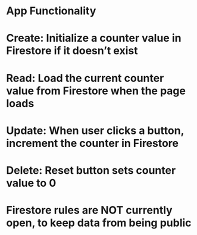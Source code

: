# App Functionality

# Create: Initialize a counter value in Firestore if it doesn’t exist
# Read: Load the current counter value from Firestore when the page loads
# Update: When user clicks a button, increment the counter in Firestore
# Delete: Reset button sets counter value to 0

# Firestore rules are NOT currently open, to keep data from being public
